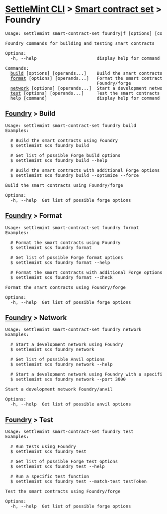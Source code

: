 <h1 id="home"><a href="../../settlemint.md">SettleMint CLI</a> > <a href="../smart-contract-set.md">Smart contract set</a> > Foundry</h1>

<pre>Usage: settlemint smart-contract-set foundry|f [options] [command]

Foundry commands for building and testing smart contracts

Options:
  -h, --help                       display help for command

Commands:
  <a href="#foundry-build">build</a> [options] [operands...]    Build the smart contracts using Foundry/forge
  <a href="#foundry-format">format</a> [options] [operands...]   Format the smart contracts using
                                   Foundry/forge
  <a href="#foundry-network">network</a> [options] [operands...]  Start a development network Foundry/anvil
  <a href="#foundry-test">test</a> [options] [operands...]     Test the smart contracts using Foundry/forge
  help [command]                   display help for command
</pre>

<h2 id="foundry-build"><a href="#home">Foundry</a> > Build</h2>

<pre>Usage: settlemint smart-contract-set foundry build 
Examples:

  # Build the smart contracts using Foundry
  $ settlemint scs foundry build

  # Get list of possible Forge build options
  $ settlemint scs foundry build --help

  # Build the smart contracts with additional Forge options
  $ settlemint scs foundry build --optimize --force

Build the smart contracts using Foundry/forge

Options:
  -h, --help  Get list of possible forge options
</pre>

<h2 id="foundry-format"><a href="#home">Foundry</a> > Format</h2>

<pre>Usage: settlemint smart-contract-set foundry format 
Examples:

  # Format the smart contracts using Foundry
  $ settlemint scs foundry format

  # Get list of possible Forge format options
  $ settlemint scs foundry format --help

  # Format the smart contracts with additional Forge options
  $ settlemint scs foundry format --check

Format the smart contracts using Foundry/forge

Options:
  -h, --help  Get list of possible forge options
</pre>

<h2 id="foundry-network"><a href="#home">Foundry</a> > Network</h2>

<pre>Usage: settlemint smart-contract-set foundry network 
Examples:

  # Start a development network using Foundry
  $ settlemint scs foundry network

  # Get list of possible Anvil options
  $ settlemint scs foundry network --help

  # Start a development network using Foundry with a specific port
  $ settlemint scs foundry network --port 3000

Start a development network Foundry/anvil

Options:
  -h, --help  Get list of possible anvil options
</pre>

<h2 id="foundry-test"><a href="#home">Foundry</a> > Test</h2>

<pre>Usage: settlemint smart-contract-set foundry test 
Examples:

  # Run tests using Foundry
  $ settlemint scs foundry test

  # Get list of possible Forge test options
  $ settlemint scs foundry test --help

  # Run a specific test function
  $ settlemint scs foundry test --match-test testToken

Test the smart contracts using Foundry/forge

Options:
  -h, --help  Get list of possible forge options
</pre>

